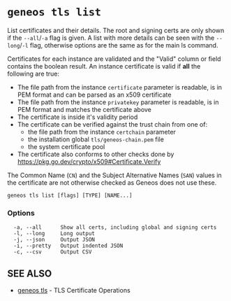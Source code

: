 # `geneos tls list`

List certificates and their details. The root and signing certs are only shown if the `--all`/`-a` flag is given. A list with more details can be seen with the `--long`/`-l` flag, otherwise options are the same as for the main ls command.

Certificates for each instance are validated and the "Valid" column or field contains the boolean result. An instance certificate is valid if **all** the following are true:

* The file path from the instance `certificate` parameter is readable, is in PEM format and can be parsed as an x509 certificate
* The file path from the instance `privatekey` parameter is readable, is in PEM format and matches the certificate above
* The certificate is inside it's validity period
* The certificate can be verified against the trust chain from one of:
    * the file path from the instance `certchain` parameter
    * the installation global `tls/geneos-chain.pem` file
    * the system certificate pool
* The certificate also conforms to other checks done by <https://pkg.go.dev/crypto/x509#Certificate.Verify>

The Common Name (`CN`) and the Subject Alternative Names (`SAN`) values in the certificate are not otherwise checked as Geneos does not use these.

```text
geneos tls list [flags] [TYPE] [NAME...]
```

### Options

```text
  -a, --all      Show all certs, including global and signing certs
  -l, --long     Long output
  -j, --json     Output JSON
  -i, --pretty   Output indented JSON
  -c, --csv      Output CSV
```

## SEE ALSO

* [geneos tls](geneos_tls.md)	 - TLS Certificate Operations
